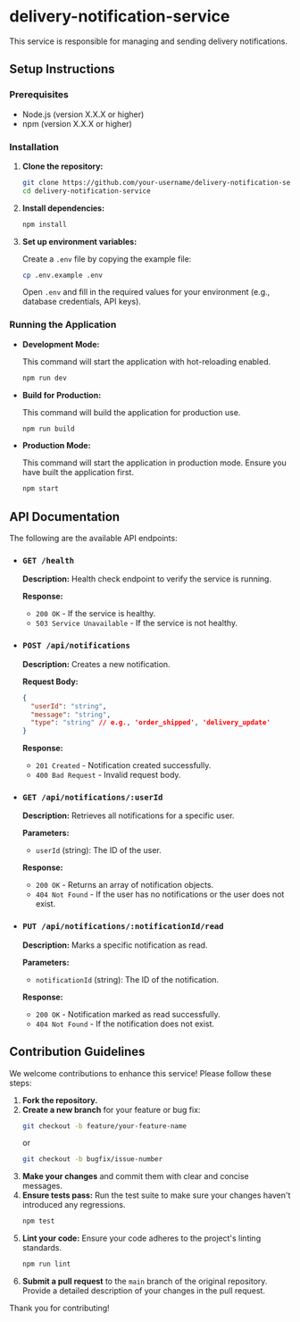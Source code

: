 # delivery-notification-service

This service is responsible for managing and sending delivery notifications.

## Setup Instructions

### Prerequisites

- Node.js (version X.X.X or higher)
- npm (version X.X.X or higher)

### Installation

1.  **Clone the repository:**

    ```bash
    git clone https://github.com/your-username/delivery-notification-service.git
    cd delivery-notification-service
    ```

2.  **Install dependencies:**

    ```bash
    npm install
    ```

3.  **Set up environment variables:**

    Create a `.env` file by copying the example file:

    ```bash
    cp .env.example .env
    ```

    Open `.env` and fill in the required values for your environment (e.g., database credentials, API keys).

### Running the Application

-   **Development Mode:**

    This command will start the application with hot-reloading enabled.

    ```bash
    npm run dev
    ```

-   **Build for Production:**

    This command will build the application for production use.

    ```bash
    npm run build
    ```

-   **Production Mode:**

    This command will start the application in production mode. Ensure you have built the application first.

    ```bash
    npm start
    ```

## API Documentation

The following are the available API endpoints:

-   ### `GET /health`

    **Description:** Health check endpoint to verify the service is running.

    **Response:**
    -   `200 OK` - If the service is healthy.
    -   `503 Service Unavailable` - If the service is not healthy.

-   ### `POST /api/notifications`

    **Description:** Creates a new notification.

    **Request Body:**

    ```json
    {
      "userId": "string",
      "message": "string",
      "type": "string" // e.g., 'order_shipped', 'delivery_update'
    }
    ```

    **Response:**
    -   `201 Created` - Notification created successfully.
    -   `400 Bad Request` - Invalid request body.

-   ### `GET /api/notifications/:userId`

    **Description:** Retrieves all notifications for a specific user.

    **Parameters:**
    -   `userId` (string): The ID of the user.

    **Response:**
    -   `200 OK` - Returns an array of notification objects.
    -   `404 Not Found` - If the user has no notifications or the user does not exist.

-   ### `PUT /api/notifications/:notificationId/read`

    **Description:** Marks a specific notification as read.

    **Parameters:**
    -   `notificationId` (string): The ID of the notification.

    **Response:**
    -   `200 OK` - Notification marked as read successfully.
    -   `404 Not Found` - If the notification does not exist.

## Contribution Guidelines

We welcome contributions to enhance this service! Please follow these steps:

1.  **Fork the repository.**
2.  **Create a new branch** for your feature or bug fix:
    ```bash
    git checkout -b feature/your-feature-name
    ```
    or
    ```bash
    git checkout -b bugfix/issue-number
    ```
3.  **Make your changes** and commit them with clear and concise messages.
4.  **Ensure tests pass:**
    Run the test suite to make sure your changes haven't introduced any regressions.
    ```bash
    npm test
    ```
5.  **Lint your code:**
    Ensure your code adheres to the project's linting standards.
    ```bash
    npm run lint
    ```
6.  **Submit a pull request** to the `main` branch of the original repository. Provide a detailed description of your changes in the pull request.

Thank you for contributing!
